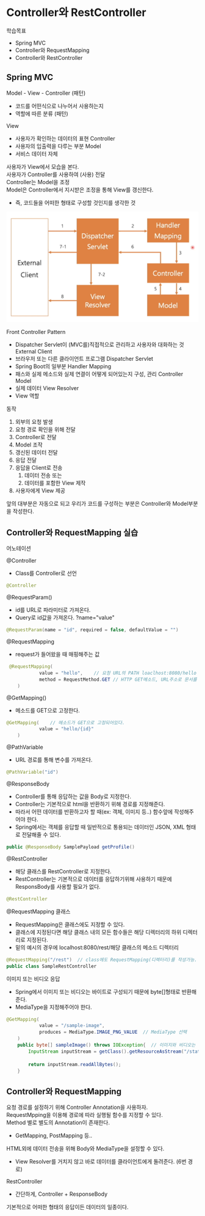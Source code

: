 # Controller와 RestController

학습목표
- Spring MVC
- Controller와 RequestMapping
- Controller와 RestController

## Spring MVC

Model - View - Controller (패턴)  
- 코드를 어떤식으로 나누어서 사용하는지
- 역할에 따른 분류 (패턴)

View  
- 사용자가 확인하는 데이터의 표현
Controller  
- 사용자의 입출력을 다루는 부분
Model
- 서비스 데이터 자체

사용자가 View에서 모습을 본다.  
사용자가 Controller를 사용하여 (사용) 전달  
Controller는 Model을 조정  
Model은 Controller에서 지시받은 조정을 통해 View를 갱신한다.  
- 즉, 코드들을 어떠한 형태로 구성할 것인지를 생각한 것

![image](../image/SpringMVC.png)

Front Controller Pattern  
- Dispatcher Servlet이 (MVC를)직접적으로 관리하고 사용자와 대화하는 것  
External Client  
- 브라우저 또는 다른 클라이언트 프로그램
Dispatcher Servlet  
- Spring Boot의 일부분
Handler Mapping  
- 패스와 실제 메소드와 실제 연결이 어떻게 되어있는지 구성, 관리
Controller  
Model  
- 실제 데이터
View Resolver  
- View 역할

동작  
1. 외부의 요청 발생
2. 요청 경로 확인을 위해 전달
3. Controller로 전달
4. Model 조작
5. 갱신된 데이터 전달
6. 응답 전달
7. 응답을 Client로 전송
   1. 데이터 전송 또는
   2. 데이터를 포함한 View 제작
8. 사용자에게 View 제공

앞의 대부분은 자동으로 되고 우리가 코드를 구성하는 부분은 Controller와 Model부분을 작성한다.


## Controller와 RequestMapping 실습

어노테이션  

@Controller  
- Class를 Controller로 선언
```java
@Controller
```

@RequestParam()  
- id를 URL로 파라미터로 가져온다.
- Query로 id값을 가져온다. ?name="value"
```java
@RequestParam(name = "id", required = false, defaultValue = "")
```

@RequestMapping
- request가 들어왔을 때 매핑해주는 값
```java
 @RequestMapping(
            value = "hello",    // 요청 URL의 PATH loaclhost:8080/hello
            method = RequestMethod.GET // HTTP GET메소드, URL주소로 문서를 가져오는 방식은 GET
    )
```

@GetMapping()
- 메소드를 GET으로 고정한다.
```java
@GetMapping(    // 메소드가 GET으로 고정되어있다.
            value = "hello/{id}"   
    )
```

@PathVariable
- URL 경로를 통해 변수를 가져온다.
```java
@PathVariable("id")
```

@ResponseBody
- Controller를 통해 응답하는 값을 Body로 지정한다.
- Controller는 기본적으로 html을 반환하기 위해 경로를 지정해준다.
- 따라서 어떤 데이터를 반환하고자 할 때(ex: 객체, 이미지 등..) 함수앞에 작성해주어야 한다.
- Spring에서는 객체를 응답할 때 일반적으로 통용되는 데이터인 JSON, XML 형태로 전달해줄 수 있다.
```java
public @ResponseBody SamplePayload getProfile()
```

@RestController
- 해당 클래스를 RestController로 지정한다.
- RestController는 기본적으로 데이터를 응답하기위해 사용하기 때문에 ResponsBody를 사용할 필요가 없다.
```java
@RestController
```

@RequestMapping 클래스
- RequestMapping은 클래스에도 지정할 수 있다.
- 클래스에 지정된다면 해당 클래스 내의 모든 함수들은 해당 디렉터리의 하위 디렉터리로 지정된다.
- 밑의 예시의 경우에 localhost:8080/rest/해당 클래스의 메소드 디렉터리
```java
@RequestMapping("/rest")  // class에도 RequestMapping(디렉터리)를 작성가능.
public class SampleRestController
```

이미지 또는 비디오 응답  
- Spring에서 이미지 또는 비디오는 바이트로 구성되기 때문에 byte[]형태로 반환해준다.
- MediaType을 지정해주어야 한다.
```java
@GetMapping(
            value = "/sample-image",
            produces = MediaType.IMAGE_PNG_VALUE  // MediaType 선택
    )
    public byte[] sampleImage() throws IOException{  // 이미지와 비디오는 기본적으로 다 byte로 구성되기 때문에 byte형태로 제공한다.
        InputStream inputStream = getClass().getResourceAsStream("/static/spring-boot.png");  // 들어오는 문자열을 resources 폴더 안에서 찾아간다.

        return inputStream.readAllBytes();
    }
```


## Controller와 RequestMapping

요청 경로를 설정하기 위해 Controller Annotation을 사용하자.  
RequestMpping을 이용해 경로에 따라 실행될 함수를 지정할 수 있다.  
Method 별로 별도의 Annotation이 존재한다.  
- GetMapping, PostMapping 등..  

HTML외에 데이터 전송을 위해 Body와 MediaType을 설정할 수 있다.
- View Resolver를 거치지 않고 바로 데이터를 클라이언트에게 돌려준다. (6번 경로)  

RestController  
- 간단하게, Controller + ResponseBody  

기본적으로 어떠한 형태의 응답이든 데이터의 일종이다.  
